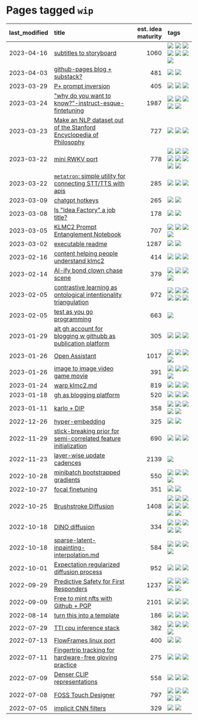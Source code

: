 # Pages tagged `wip`

|last_modified|title|est. idea maturity|tags
|:---|:---|---:|:---|
|2023-04-16|[subtitles to storyboard](../subtitles-to-storyboard.md)|1060|[![](https://img.shields.io/badge/tag-accessibility-53417a)](../tags/accessibility.md) [![](https://img.shields.io/badge/tag-animation-a9524c)](../tags/animation.md) [![](https://img.shields.io/badge/tag-completed-5d9a82)](../tags/completed.md) [![](https://img.shields.io/badge/tag-opensource-29349d)](../tags/opensource.md) [![](https://img.shields.io/badge/tag-prompting-997e5)](../tags/prompting.md) [![](https://img.shields.io/badge/tag-tooling-4aea2)](../tags/tooling.md) [![](https://img.shields.io/badge/tag-wip-eac1b9)](../tags/wip.md)|
|2023-04-03|[github-pages blog + substack?](../gh-pages-blog-plus-substack.md)|481|[![](https://img.shields.io/badge/tag-tooling-4aea2)](../tags/tooling.md) [![](https://img.shields.io/badge/tag-wip-eac1b9)](../tags/wip.md)|
|2023-03-29|[P+ prompt inversion](../p_plus_inversion.md)|405|[![](https://img.shields.io/badge/tag-prompting-997e5)](../tags/prompting.md) [![](https://img.shields.io/badge/tag-tooling-4aea2)](../tags/tooling.md) [![](https://img.shields.io/badge/tag-wip-eac1b9)](../tags/wip.md)|
|2023-03-24|["why do you want to know?"-instruct-esque-fintetuning](../whydoyouwantoknow.md)|1987|[![](https://img.shields.io/badge/tag-aiethics-4d35f9)](../tags/aiethics.md) [![](https://img.shields.io/badge/tag-alignment-4bcfd8)](../tags/alignment.md) [![](https://img.shields.io/badge/tag-dialogue-fda5ff)](../tags/dialogue.md) [![](https://img.shields.io/badge/tag-models-ff6770)](../tags/models.md) [![](https://img.shields.io/badge/tag-wip-eac1b9)](../tags/wip.md)|
|2023-03-23|[Make an NLP dataset out of the Stanford Encyclopedia of Philosophy](../sep_dataset.md)|727|[![](https://img.shields.io/badge/tag-dataset-a4124b)](../tags/dataset.md) [![](https://img.shields.io/badge/tag-publication-2b1421)](../tags/publication.md) [![](https://img.shields.io/badge/tag-wip-eac1b9)](../tags/wip.md)|
|2023-03-22|[mini RWKV port](../rust_rwkv.md)|778|[![](https://img.shields.io/badge/tag-RNN-98b52b)](../tags/RNN.md) [![](https://img.shields.io/badge/tag-completed-5d9a82)](../tags/completed.md) [![](https://img.shields.io/badge/tag-experimental-6a156e)](../tags/experimental.md) [![](https://img.shields.io/badge/tag-ggml-7fe3bd)](../tags/ggml.md) [![](https://img.shields.io/badge/tag-mobilenet-1dc0d1)](../tags/mobilenet.md) [![](https://img.shields.io/badge/tag-model_compression-4d5a4)](../tags/model_compression.md) [![](https://img.shields.io/badge/tag-tooling-4aea2)](../tags/tooling.md) [![](https://img.shields.io/badge/tag-wip-eac1b9)](../tags/wip.md)|
|2023-03-22|[`metatron`: simple utility for connecting STT/TTS with apis](../metatron.md)|285|[![](https://img.shields.io/badge/tag-accessibility-53417a)](../tags/accessibility.md) [![](https://img.shields.io/badge/tag-tooling-4aea2)](../tags/tooling.md) [![](https://img.shields.io/badge/tag-wip-eac1b9)](../tags/wip.md)|
|2023-03-09|[chatgpt hotkeys](../chatgpt_hotkeys.md)|265|[![](https://img.shields.io/badge/tag-tooling-4aea2)](../tags/tooling.md) [![](https://img.shields.io/badge/tag-wip-eac1b9)](../tags/wip.md)|
|2023-03-08|[Is "Idea Factory" a job title?](../idea_factory.md)|178|[![](https://img.shields.io/badge/tag-meta-d5f6c6)](../tags/meta.md) [![](https://img.shields.io/badge/tag-wip-eac1b9)](../tags/wip.md)|
|2023-03-05|[KLMC2 Prompt Entanglement Notebook](../klmc2-prompt-entanglement.md)|707|[![](https://img.shields.io/badge/tag-meta-d5f6c6)](../tags/meta.md) [![](https://img.shields.io/badge/tag-prompting-997e5)](../tags/prompting.md) [![](https://img.shields.io/badge/tag-tooling-4aea2)](../tags/tooling.md) [![](https://img.shields.io/badge/tag-wip-eac1b9)](../tags/wip.md)|
|2023-03-02|[executable readme](../executable_readme.md)|1287|[![](https://img.shields.io/badge/tag-tooling-4aea2)](../tags/tooling.md) [![](https://img.shields.io/badge/tag-wip-eac1b9)](../tags/wip.md)|
|2023-02-16|[content helping people understand klmc2](../explaining_klmc2.md)|414|[![](https://img.shields.io/badge/tag-meta-d5f6c6)](../tags/meta.md) [![](https://img.shields.io/badge/tag-tooling-4aea2)](../tags/tooling.md) [![](https://img.shields.io/badge/tag-wip-eac1b9)](../tags/wip.md)|
|2023-02-14|[AI-ify bond clown chase scene](../bond_clown_chase_scene.md)|379|[![](https://img.shields.io/badge/tag-animation-a9524c)](../tags/animation.md) [![](https://img.shields.io/badge/tag-experimental-6a156e)](../tags/experimental.md) [![](https://img.shields.io/badge/tag-foundation-96f021)](../tags/foundation.md) [![](https://img.shields.io/badge/tag-wip-eac1b9)](../tags/wip.md)|
|2023-02-05|[contrastive learning as ontological intentionality triangulation](../contrastive_learning_as_ontological_intentionality_triangulation.md)|972|[![](https://img.shields.io/badge/tag-meta-d5f6c6)](../tags/meta.md) [![](https://img.shields.io/badge/tag-philosophy-35b163)](../tags/philosophy.md) [![](https://img.shields.io/badge/tag-semiotics-c4fb38)](../tags/semiotics.md) [![](https://img.shields.io/badge/tag-synesthesia-1eefac)](../tags/synesthesia.md) [![](https://img.shields.io/badge/tag-theory-3f9741)](../tags/theory.md) [![](https://img.shields.io/badge/tag-wip-eac1b9)](../tags/wip.md)|
|2023-02-05|[test as you go programming](../adhd_test_as_you_go.md)|663|[![](https://img.shields.io/badge/tag-wip-eac1b9)](../tags/wip.md)|
|2023-01-29|[alt gh account for blogging w githubb as publication platform](../alt_gh_account_for_blogging.md)|305|[![](https://img.shields.io/badge/tag-MILESTONE_POC-e3be61)](../tags/MILESTONE_POC.md) [![](https://img.shields.io/badge/tag-publication-2b1421)](../tags/publication.md) [![](https://img.shields.io/badge/tag-wip-eac1b9)](../tags/wip.md)|
|2023-01-26|[Open Assistant](../open-assistant.md)|1017|[![](https://img.shields.io/badge/tag-accessibility-53417a)](../tags/accessibility.md) [![](https://img.shields.io/badge/tag-publicgood-734214)](../tags/publicgood.md) [![](https://img.shields.io/badge/tag-stability-c4c41f)](../tags/stability.md) [![](https://img.shields.io/badge/tag-wip-eac1b9)](../tags/wip.md)|
|2023-01-26|[image to image video game movie](../img2img_video_game_movie.md)|391|[![](https://img.shields.io/badge/tag-animation-a9524c)](../tags/animation.md) [![](https://img.shields.io/badge/tag-prompting-997e5)](../tags/prompting.md) [![](https://img.shields.io/badge/tag-tooling-4aea2)](../tags/tooling.md) [![](https://img.shields.io/badge/tag-wip-eac1b9)](../tags/wip.md)|
|2023-01-24|[warp klmc2.md](../warp_klmc2.md)|819|[![](https://img.shields.io/badge/tag-animation-a9524c)](../tags/animation.md) [![](https://img.shields.io/badge/tag-tooling-4aea2)](../tags/tooling.md) [![](https://img.shields.io/badge/tag-wip-eac1b9)](../tags/wip.md)|
|2023-01-18|[gh as blogging platform](../gh_as_blogging_platform.md)|520|[![](https://img.shields.io/badge/tag-publication-2b1421)](../tags/publication.md) [![](https://img.shields.io/badge/tag-tooling-4aea2)](../tags/tooling.md) [![](https://img.shields.io/badge/tag-wip-eac1b9)](../tags/wip.md)|
|2023-01-11|[karlo + DIP](../karlo-dip.md)|358|[![](https://img.shields.io/badge/tag-deepimageprior-3f3dc3)](../tags/deepimageprior.md) [![](https://img.shields.io/badge/tag-experimental-6a156e)](../tags/experimental.md) [![](https://img.shields.io/badge/tag-imagegeneration-cdef47)](../tags/imagegeneration.md) [![](https://img.shields.io/badge/tag-prior-99b5f2)](../tags/prior.md) [![](https://img.shields.io/badge/tag-wip-eac1b9)](../tags/wip.md)|
|2022-12-26|[hyper-embedding](../hyperembedding.md)|325|[![](https://img.shields.io/badge/tag-experimental-6a156e)](../tags/experimental.md) [![](https://img.shields.io/badge/tag-wip-eac1b9)](../tags/wip.md)|
|2022-11-29|[stick-breaking prior for semi-correlated feature initialization](../stickbreaking-init.md)|690|[![](https://img.shields.io/badge/tag-experimental-6a156e)](../tags/experimental.md) [![](https://img.shields.io/badge/tag-modeling-6013c8)](../tags/modeling.md) [![](https://img.shields.io/badge/tag-wip-eac1b9)](../tags/wip.md)|
|2022-11-23|[layer-wise update cadences](../layer-wise-update-cadences.md)|2139|[![](https://img.shields.io/badge/tag-wip-eac1b9)](../tags/wip.md)|
|2022-10-28|[minibatch bootstrapped gradients](../minibatch-bootstrapped-gradients.md)|550|[![](https://img.shields.io/badge/tag-experimental-6a156e)](../tags/experimental.md) [![](https://img.shields.io/badge/tag-optimization-683f3)](../tags/optimization.md) [![](https://img.shields.io/badge/tag-training-7c795e)](../tags/training.md) [![](https://img.shields.io/badge/tag-wip-eac1b9)](../tags/wip.md)|
|2022-10-27|[focal finetuning](../focal_finetuning.md)|351|[![](https://img.shields.io/badge/tag-tooling-4aea2)](../tags/tooling.md) [![](https://img.shields.io/badge/tag-wip-eac1b9)](../tags/wip.md)|
|2022-10-25|[Brushstroke Diffusion](../brushstroke-diffusion.md)|1408|[![](https://img.shields.io/badge/tag-artisticstyletransfer-48fb29)](../tags/artisticstyletransfer.md) [![](https://img.shields.io/badge/tag-creativity-4db4d2)](../tags/creativity.md) [![](https://img.shields.io/badge/tag-deepgenerativemodeling-12eec5)](../tags/deepgenerativemodeling.md) [![](https://img.shields.io/badge/tag-experimental-6a156e)](../tags/experimental.md) [![](https://img.shields.io/badge/tag-imageprocessing-ea1833)](../tags/imageprocessing.md) [![](https://img.shields.io/badge/tag-modeltraining-f14da)](../tags/modeltraining.md) [![](https://img.shields.io/badge/tag-painting-1043a5)](../tags/painting.md) [![](https://img.shields.io/badge/tag-wip-eac1b9)](../tags/wip.md)|
|2022-10-18|[DINO diffusion](../DINO-diffusion.md)|334|[![](https://img.shields.io/badge/tag-completed-5d9a82)](../tags/completed.md) [![](https://img.shields.io/badge/tag-experimental-6a156e)](../tags/experimental.md) [![](https://img.shields.io/badge/tag-nerf-77a0)](../tags/nerf.md) [![](https://img.shields.io/badge/tag-tooling-4aea2)](../tags/tooling.md) [![](https://img.shields.io/badge/tag-wip-eac1b9)](../tags/wip.md)|
|2022-10-18|[sparse-latent-inpainting-interpolation.md](../sparse-latent-inpainting-interpolation.md)|584|[![](https://img.shields.io/badge/tag-animation-a9524c)](../tags/animation.md) [![](https://img.shields.io/badge/tag-prompting-997e5)](../tags/prompting.md) [![](https://img.shields.io/badge/tag-tooling-4aea2)](../tags/tooling.md) [![](https://img.shields.io/badge/tag-wip-eac1b9)](../tags/wip.md)|
|2022-10-01|[Expectation regularized diffusion process](../expectation-regularized-diffusion.md)|952|[![](https://img.shields.io/badge/tag-experimental-6a156e)](../tags/experimental.md) [![](https://img.shields.io/badge/tag-stability-c4c41f)](../tags/stability.md) [![](https://img.shields.io/badge/tag-wip-eac1b9)](../tags/wip.md)|
|2022-09-29|[Predictive Safety for First Responders](../safety-officer.md)|1237|[![](https://img.shields.io/badge/tag-completed-5d9a82)](../tags/completed.md) [![](https://img.shields.io/badge/tag-dataset-a4124b)](../tags/dataset.md) [![](https://img.shields.io/badge/tag-publication-2b1421)](../tags/publication.md) [![](https://img.shields.io/badge/tag-publicgood-734214)](../tags/publicgood.md) [![](https://img.shields.io/badge/tag-wip-eac1b9)](../tags/wip.md)|
|2022-09-09|[Free to mint nfts with Github + PGP](../free-to-mint-nfts_git_plus_pgp.md)|2101|[![](https://img.shields.io/badge/tag-publicgood-734214)](../tags/publicgood.md) [![](https://img.shields.io/badge/tag-tooling-4aea2)](../tags/tooling.md) [![](https://img.shields.io/badge/tag-wip-eac1b9)](../tags/wip.md)|
|2022-08-14|[turn this into a template](../benchwarmers-template.md)|186|[![](https://img.shields.io/badge/tag-meta-d5f6c6)](../tags/meta.md) [![](https://img.shields.io/badge/tag-tooling-4aea2)](../tags/tooling.md) [![](https://img.shields.io/badge/tag-wip-eac1b9)](../tags/wip.md)|
|2022-07-29|[TTI cpu inference stack](../TTI-cpu-inference-stack.md)|382|[![](https://img.shields.io/badge/tag-accessibility-53417a)](../tags/accessibility.md) [![](https://img.shields.io/badge/tag-stability-c4c41f)](../tags/stability.md) [![](https://img.shields.io/badge/tag-tooling-4aea2)](../tags/tooling.md) [![](https://img.shields.io/badge/tag-wip-eac1b9)](../tags/wip.md)|
|2022-07-13|[FlowFrames linux port](../flowframes-linux-port.md)|400|[![](https://img.shields.io/badge/tag-tooling-4aea2)](../tags/tooling.md) [![](https://img.shields.io/badge/tag-wip-eac1b9)](../tags/wip.md)|
|2022-07-11|[Fingertrip tracking for hardware-free gloving practice](../fingertrip_tracking_for_hardware_free_gloveing_practice.md)|275|[![](https://img.shields.io/badge/tag-experimental-6a156e)](../tags/experimental.md) [![](https://img.shields.io/badge/tag-tooling-4aea2)](../tags/tooling.md) [![](https://img.shields.io/badge/tag-wip-eac1b9)](../tags/wip.md)|
|2022-07-09|[Denser CLIP representations](../denser-CLIP.md)|558|[![](https://img.shields.io/badge/tag-experimental-6a156e)](../tags/experimental.md) [![](https://img.shields.io/badge/tag-tooling-4aea2)](../tags/tooling.md) [![](https://img.shields.io/badge/tag-wip-eac1b9)](../tags/wip.md)|
|2022-07-08|[FOSS Touch Designer](../FOSS_touch_designer.md)|797|[![](https://img.shields.io/badge/tag-alignment-4bcfd8)](../tags/alignment.md) [![](https://img.shields.io/badge/tag-animation-a9524c)](../tags/animation.md) [![](https://img.shields.io/badge/tag-publicgood-734214)](../tags/publicgood.md) [![](https://img.shields.io/badge/tag-tooling-4aea2)](../tags/tooling.md) [![](https://img.shields.io/badge/tag-wip-eac1b9)](../tags/wip.md)|
|2022-07-05|[implicit CNN filters](../implicit-cnn-filters.md)|329|[![](https://img.shields.io/badge/tag-experimental-6a156e)](../tags/experimental.md) [![](https://img.shields.io/badge/tag-wip-eac1b9)](../tags/wip.md)|
